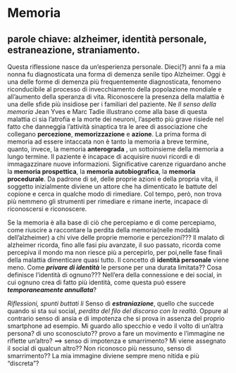 # Memoria #
## parole chiave: alzheimer, identità personale, estraneazione, straniamento.
Questa riflessione nasce da un’esperienza personale. Dieci(?) anni fa a mia nonna fu diagnosticata una forma di demenza senile tipo Alzheimer. Oggi è una delle forme di demenza più frequentemente diagnosticata, fenomeno riconducibile al processo di invecchiamento della popolazione mondiale e all’aumento della speranza di vita. 
Riconoscere la presenza della malattia è una delle sfide più insidiose per i familiari del paziente. 
Ne *Il senso della memoria* Jean Yves e Marc Tadie illustrano come alla base di questa malattia ci sia l’atrofia e la morte dei neuroni, l’aspetto più grave risiede nel fatto che danneggia l’attività sinaptica tra le aree di associazione che collegano **percezione**, **memorizzazione** e **azione**. La prima forma di memoria ad essere intaccata non è tanto la memoria a breve termine, quanto, invece, la memoria **anterograda** , un sottoinsieme della memoria a lungo termine. Il paziente è incapace di acquisire nuovi ricordi e di immagazzinare nuove informazioni. Significative carenze riguardano anche la **memoria prospettica**, la **memoria autobiografica**, la **memoria procedurale**. Da padrone di sé, delle proprie azioni e della propria vita, il soggetto inizialmente diviene un attore che ha dimenticato le battute del copione e cerca in qualche modo di rimediare. Col tempo, però, non trova più nemmeno gli strumenti per rimediare e rimane inerte, incapace di riconoscersi e riconoscere.

Se la memoria è alla base di ciò che percepiamo e di come percepiamo, come riuscire a raccontare la perdita della memoria(nelle modalità dell’alzheimer) a chi vive delle proprie memorie e percezioni??? Il malato di alzheimer ricorda, fino alle fasi piu avanzate, il suo passato, ricorda come percepiva il mondo ma non riesce più a percepirlo, per poi,nelle fase finali della malattia dimenticare quasi tutto. Il concetto di **identità personale** viene meno. Come ***privare di identità*** le persone per una durata limitata?? Cosa definisce l’identità di ognuno??? Nell’era della connessione e dei social, in cui ognuno crea di fatto più identità, come questa può essere ***temporaneamente annullata***?

*Riflessioni, spunti buttati li*
Senso di ***estraniazione***, quello che succede quando si sta sui social, *perdita del filo del discorso con la realtà*. Oppure al contrario senso di ansia e di impotenza che si prova in assenza del proprio smartphone ad esempio.
Mi guardo allo specchio e vedo il volto di un’altra persona? di uno sconosciuto?? provo a fare un movimento e l’immagine ne riflette un’altro? ==> senso di impotenza e smarrimento? 
Mi viene assegnato il social di qualcun altro?? Non riconosco più nessuno, senso di smarrimento??
La mia immagine diviene sempre meno nitida e più “discreta”?
